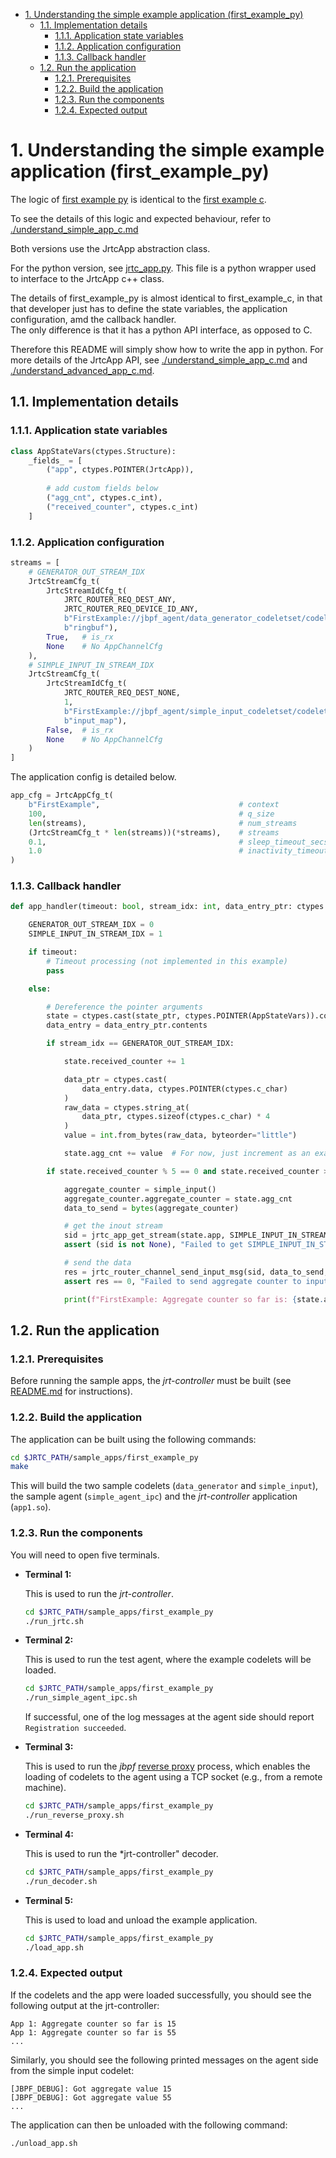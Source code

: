 
- [1. Understanding the simple example application (first\_example\_py)](#1-understanding-the-simple-example-application-first_example_py)
  - [1.1. Implementation details](#11-implementation-details)
    - [1.1.1. Application state variables](#111-application-state-variables)
    - [1.1.2. Application configuration](#112-application-configuration)
    - [1.1.3. Callback handler](#113-callback-handler)
  - [1.2. Run the application](#12-run-the-application)
    - [1.2.1. Prerequisites](#121-prerequisites)
    - [1.2.2. Build the application](#122-build-the-application)
    - [1.2.3. Run the components](#123-run-the-components)
    - [1.2.4. Expected output](#124-expected-output)


# 1. Understanding the simple example application (first_example_py)

The logic of [first example py](../sample_apps/first_example_py/) is identical to the [first example c](../sample_apps/first_example_c/).

To see the details of this logic and expected behaviour, refer to [./understand_simple_app_c.md](./understand_simple_app_c.md)

Both versions use the JrtcApp abstraction class.

For the python version, see [jrtc_app.py](../src/wrapper_apis/python/jrtc_app.py).  This file is a python wrapper used to interface to the JrtcApp c++ class.

The details of first_example_py is almost identical to first_example_c, in that that developer just has to define the state variables, the application configuration, amd the callback handler.  
The only difference is that it has a python API interface, as opposed to C.  

Therefore this README will simply show how to write the app in python.  For more details of the JrtcApp API, see [./understand_simple_app_c.md](./understand_simple_app_c.md) and [./understand_advanced_app_c.md](./understand_advanced_app_c.md).

## 1.1. Implementation details

### 1.1.1. Application state variables

```python
class AppStateVars(ctypes.Structure):
    _fields_ = [
        ("app", ctypes.POINTER(JrtcApp)),
        
        # add custom fields below
        ("agg_cnt", ctypes.c_int),
        ("received_counter", ctypes.c_int)
    ]    
```

### 1.1.2. Application configuration

```python
streams = [
    # GENERATOR_OUT_STREAM_IDX
    JrtcStreamCfg_t(
        JrtcStreamIdCfg_t(
            JRTC_ROUTER_REQ_DEST_ANY, 
            JRTC_ROUTER_REQ_DEVICE_ID_ANY, 
            b"FirstExample://jbpf_agent/data_generator_codeletset/codelet", 
            b"ringbuf"),
        True,   # is_rx
        None    # No AppChannelCfg 
    ),
    # SIMPLE_INPUT_IN_STREAM_IDX
    JrtcStreamCfg_t(
        JrtcStreamIdCfg_t(
            JRTC_ROUTER_REQ_DEST_NONE, 
            1, 
            b"FirstExample://jbpf_agent/simple_input_codeletset/codelet", 
            b"input_map"),
        False,  # is_rx
        None    # No AppChannelCfg 
    )
]
```

The application config is detailed below.

```python
app_cfg = JrtcAppCfg_t(
    b"FirstExample",                               # context
    100,                                           # q_size
    len(streams),                                  # num_streams
    (JrtcStreamCfg_t * len(streams))(*streams),    # streams
    0.1,                                           # sleep_timeout_secs
    1.0                                            # inactivity_timeout_secs
)
```


### 1.1.3. Callback handler

```python
def app_handler(timeout: bool, stream_idx: int, data_entry_ptr: ctypes.POINTER(struct_jrtc_router_data_entry), state_ptr: int):

    GENERATOR_OUT_STREAM_IDX = 0
    SIMPLE_INPUT_IN_STREAM_IDX = 1

    if timeout:
        # Timeout processing (not implemented in this example)
        pass

    else:

        # Dereference the pointer arguments
        state = ctypes.cast(state_ptr, ctypes.POINTER(AppStateVars)).contents        
        data_entry = data_entry_ptr.contents

        if stream_idx == GENERATOR_OUT_STREAM_IDX:

            state.received_counter += 1

            data_ptr = ctypes.cast(
                data_entry.data, ctypes.POINTER(ctypes.c_char)
            )
            raw_data = ctypes.string_at(
                data_ptr, ctypes.sizeof(ctypes.c_char) * 4
            )
            value = int.from_bytes(raw_data, byteorder="little")

            state.agg_cnt += value  # For now, just increment as an example

        if state.received_counter % 5 == 0 and state.received_counter > 0:

            aggregate_counter = simple_input()
            aggregate_counter.aggregate_counter = state.agg_cnt
            data_to_send = bytes(aggregate_counter)

            # get the inout stream
            sid = jrtc_app_get_stream(state.app, SIMPLE_INPUT_IN_STREAM_IDX)
            assert (sid is not None), "Failed to get SIMPLE_INPUT_IN_STREAM_IDX stream"

            # send the data
            res = jrtc_router_channel_send_input_msg(sid, data_to_send, len(data_to_send))
            assert res == 0, "Failed to send aggregate counter to input map"

            print(f"FirstExample: Aggregate counter so far is: {state.agg_cnt}")
```

## 1.2. Run the application

### 1.2.1. Prerequisites

Before running the sample apps, the *jrt-controller* must be built (see [README.md](../../README.md) for instructions).

### 1.2.2. Build the application

The application can be built using the following commands:
  ```sh
  cd $JRTC_PATH/sample_apps/first_example_py
  make
  ```

This will build the two sample codelets (`data_generator` and `simple_input`), the sample agent (`simple_agent_ipc`) and the *jrt-controller* application (`app1.so`).


### 1.2.3. Run the components

You will need to open five terminals.

* **Terminal 1:** 
  
  This is used to run the *jrt-controller*. 
  ```sh
  cd $JRTC_PATH/sample_apps/first_example_py
  ./run_jrtc.sh
  ```

* **Terminal 2:**

  This is used to run the test agent, where the example codelets will be loaded.
  ```sh
  cd $JRTC_PATH/sample_apps/first_example_py
  ./run_simple_agent_ipc.sh
  ```
  If successful, one of the log messages at the agent side should report `Registration succeeded`.

* **Terminal 3:**

  This is used to run the *jbpf* [reverse proxy](https://github.com/microsoft/jbpf/blob/main/docs/life_cycle_management.md) process, which enables the loading of codelets to the agent using a TCP socket (e.g., from a remote machine).

  ```sh
  cd $JRTC_PATH/sample_apps/first_example_py
  ./run_reverse_proxy.sh
  ```

* **Terminal 4:**

  This is used to run the *jrt-controller" decoder.
  
  ```sh
  cd $JRTC_PATH/sample_apps/first_example_py
  ./run_decoder.sh
  ```

* **Terminal 5:**

  This is used to load and unload the example application.
  ```sh
  cd $JRTC_PATH/sample_apps/first_example_py
  ./load_app.sh
  ```


### 1.2.4. Expected output

If the codelets and the app were loaded successfully, you should see the following output at the jrt-controller:
```
App 1: Aggregate counter so far is 15
App 1: Aggregate counter so far is 55
...
```

Similarly, you should see the following printed messages on the agent side from the simple input codelet:
```
[JBPF_DEBUG]: Got aggregate value 15
[JBPF_DEBUG]: Got aggregate value 55
...
```

The application can then be unloaded with the following command:
```sh
./unload_app.sh
```

